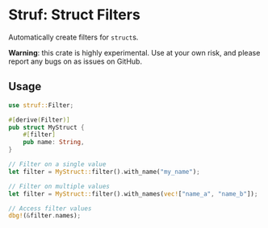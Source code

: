 # **Struf**: Struct Filters

Automatically create filters for `struct`s.

**Warning**: this crate is highly experimental. Use at your own risk, and please report any bugs on
as issues on GitHub.

## Usage

```rust
use struf::Filter;

#[derive(Filter)]
pub struct MyStruct {
    #[filter]
    pub name: String,
}

// Filter on a single value
let filter = MyStruct::filter().with_name("my_name");

// Filter on multiple values
let filter = MyStruct::filter().with_names(vec!["name_a", "name_b"]);

// Access filter values
dbg!(&filter.names);
```